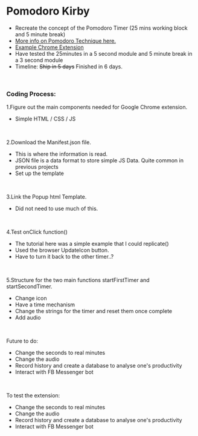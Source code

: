 # Pomodoro Kirby
- Recreate the concept of the Pomodoro Timer (25 mins working block and 5 minute break)
- [More info on Pomodoro Technique here.](https://en.wikipedia.org/wiki/Pomodoro_Technique)
- [Example Chrome Extension](https://chrome.google.com/webstore/detail/strict-workflow/cgmnfnmlficgeijcalkgnnkigkefkbhd?hl=en)
- Have tested the 25minutes in a 5 second module and 5 minute break in a 3 second module
- Timeline: ~~Ship in 5 days~~ Finished in 6 days.

<br>

### Coding Process:

1.Figure out the main components needed for Google Chrome extension.
- Simple HTML / CSS / JS 

<br>

2.Download the Manifest.json file.
- This is where the information is read.
- JSON file is a data format to store simple JS Data. Quite common in previous projects
- Set up the template

<br>

3.Link the Popup html Template.
- Did not need to use much of this.

<br>

4.Test onClick function()
- The tutorial here was a simple example that I could replicate()
- Used the browser UpdateIcon button.
- Have to turn it back to the other timer..?

<br>

5.Structure for the two main functions startFirstTimer and startSecondTimer.
- Change icon
- Have a time mechanism
- Change the strings for the timer and reset them once complete
- Add audio 

<br>

Future to do:
- Change the seconds to real minutes
- Change the audio 
- Record history and create a database to analyse one's productivity
- Interact with FB Messenger bot 

<br>

To test the extension:
- Change the seconds to real minutes
- Change the audio 
- Record history and create a database to analyse one's productivity
- Interact with FB Messenger bot 

<br>